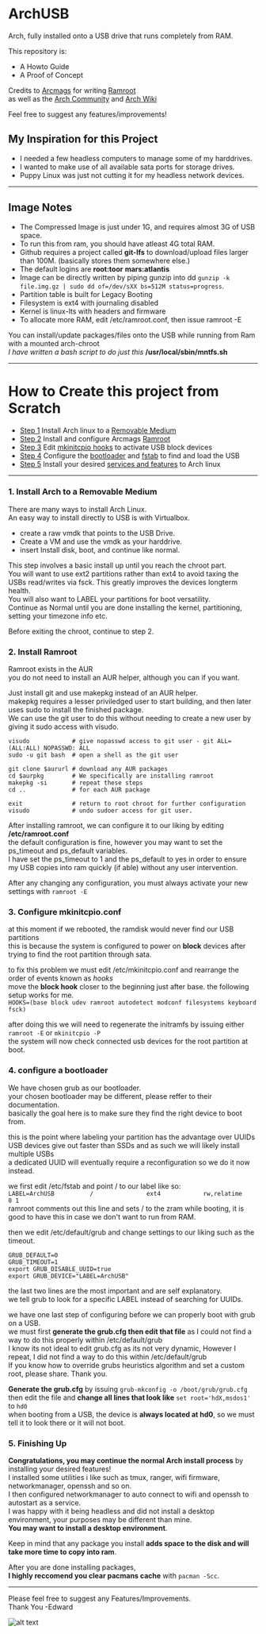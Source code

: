 # ArchUSB
Arch, fully installed onto a USB drive that runs completely from RAM.

This repository is:  
- A Howto Guide
- A Proof of Concept 

Credits to [Arcmags](https://github.com/arcmags) for writing [Ramroot](https://github.com/arcmags/ramroot)  
as well as the [Arch Community](https://bbs.archlinux.org/) and [Arch Wiki](https://wiki.archlinux.org/)

Feel free to suggest any features/improvements!   

## My Inspiration for this Project
- I needed a few headless computers to manage some of my harddrives.
- I wanted to make use of all available sata ports for storage drives.
- Puppy Linux was just not cutting it for my headless network devices.

---

## Image Notes
- The Compressed Image is just under 1G, and requires almost 3G of USB space.
- To run this from ram, you should have atleast 4G total RAM.
- Github requires a project called **git-lfs** to download/upload files larger than 100M. (basically stores them somewhere else.)
- The default logins are **root:toor** **mars:atlantis**
- Image can be directly written by piping gunzip into dd `gunzip -k file.img.gz | sudo dd of=/dev/sXX bs=512M status=progress`.
- Partition table is built for Legacy Booting
- Filesystem is ext4 with journaling disabled
- Kernel is linux-lts with headers and firmware  
- To allocate more RAM, edit /etc/ramroot.conf, then issue ramroot -E

You can install/update packages/files onto the USB while running from Ram with a mounted arch-chroot   
*I have written a bash script to do just this* **/usr/local/sbin/mntfs.sh**

---

# How to Create this project from Scratch
- [Step 1](https://github.com/RadicalEd360/ArchUSB#1-install-arch-to-a-removable-medium) Install Arch linux to a [Removable Medium](https://wiki.archlinux.org/title/Install_Arch_Linux_on_a_removable_medium)
- [Step 2](https://github.com/RadicalEd360/ArchUSB#2-install-ramroot) Install and configure Arcmags [Ramroot](https://github.com/arcmags/ramroot/blob/master/ramroot)
- [Step 3](https://github.com/RadicalEd360/ArchUSB#3-configure-mkinitcpioconf) Edit [mkinitcpio hooks](https://wiki.archlinux.org/title/mkinitcpio#Common_hooks) to activate USB block devices
- [Step 4](https://github.com/RadicalEd360/ArchUSB#4-configure-a-bootloader) Configure the [bootloader](https://wiki.archlinux.org/title/Arch_boot_process#Boot_loader) and [fstab](https://wiki.archlinux.org/title/Fstab) to find and load the USB
- [Step 5](https://github.com/RadicalEd360/ArchUSB#5-finishing-up) Install your desired [services and features](https://wiki.archlinux.org/title/general_recommendations) to Arch linux

---

### 1. Install Arch to a Removable Medium
There are many ways to install Arch Linux.  
An easy way to install directly to USB is with Virtualbox.
- create a raw vmdk that points to the USB Drive.  
- Create a VM and use the vmdk as your harddrive.
- insert Install disk, boot, and continue like normal.  

This step involves a basic install up until you reach the chroot part.  
You will want to use ext2 partitions rather than ext4 to avoid taxing the USBs read/writes via fsck. This greatly improves the devices longterm health.  
You will also want to LABEL your partitions for boot versatility.  
Continue as Normal until you are done installing the kernel, partitioning, setting your timezone info etc.

Before exiting the chroot, continue to step 2.

### 2. Install Ramroot
Ramroot exists in the AUR  
you do not need to install an AUR helper, although you can if you want.  

Just install git and use makepkg instead of an AUR helper.  
makepkg requires a lesser priviledged user to start building, and then later uses sudo to install the finished package.  
We can use the git user to do this without needing to create a new user by giving it sudo access with visudo.  

```
visudo            # give nopasswd access to git user - git ALL=(ALL:ALL) NOPASSWD: ALL
sudo -u git bash  # open a shell as the git user

git clone $aururl # download any AUR packages
cd $aurpkg        # We specifically are installing ramroot
makepkg -si       # repeat these steps
cd ..             # for each AUR package

exit              # return to root chroot for further configuration
visudo            # undo sudoer access for git user.
```

After installing ramroot, we can configure it to our liking by editing **/etc/ramroot.conf**  
the default configuration is fine, however you may want to set the ps_timeout and ps_default variables.  
I have set the ps_timeout to 1 and the ps_default to yes in order to ensure my USB copies into ram quickly (if able) without any user intervention.

After any changing any configuration, you must always activate your new settings with `ramroot -E`


### 3. Configure mkinitcpio.conf
at this moment if we rebooted, the ramdisk would never find our USB partitions  
this is because the system is configured to power on **block** devices after trying to find the root partition through sata.  

to fix this problem we must edit /etc/mkinitcpio.conf and rearrange the order of events known as *hooks*  
move the **block hook** closer to the beginning just after base. the following setup works for me.  
`HOOKS=(base block udev ramroot autodetect modconf filesystems keyboard fsck)`

after doing this we will need to regenerate the initramfs by issuing either `ramroot -E` or `mkinitcpio -P`  
the system will now check connected usb devices for the root partition at boot.

### 4. configure a bootloader
We have chosen grub as our bootloader.  
your chosen bootloader may be different, please reffer to their documentation.  
basically the goal here is to make sure they find the right device to boot from.  

this is the point where labeling your partition has the advantage over UUIDs  
USB devices give out faster than SSDs and as such we will likely install multiple USBs  
a dedicated UUID will eventually require a reconfiguration so we do it now instead.  

we first edit /etc/fstab and point / to our label like so:  
`LABEL=ArchUSB          /               ext4            rw,relatime     0 1`  
ramroot comments out this line and sets / to the zram while booting, it is good to have this in case we don't want to run from RAM.  

then we edit /etc/default/grub and change settings to our liking such as the timeout.  
```
GRUB_DEFAULT=0
GRUB_TIMEOUT=1
export GRUB_DISABLE_UUID=true
export GRUB_DEVICE="LABEL=ArchUSB"
```
the last two lines are the most important and are self explanatory.  
we tell grub to look for a specific LABEL instead of searching for UUIDs.  

we have one last step of configuring before we can properly boot with grub on a USB.  
we must first **generate the grub.cfg then edit that file** as I could not find a way to do this properly within /etc/default/grub  
I know its not ideal to edit grub.cfg as its not very dynamic, However I repeat, I did not find a way to do this within /etc/default/grub  
If you know how to override grubs heuristics algorithm and set a custom root, please share. Thank you.  

**Generate the grub.cfg** by issuing `grub-mkconfig -o /boot/grub/grub.cfg`  
then edit the file and **change all lines that look like** `set root='hdX,msdos1'` to `hd0`  
when booting from a USB, the device is **always located at hd0**, so we must tell it to look there or it will not boot.

### 5. Finishing Up
**Congratulations, you may continue the normal Arch install process** by installing your desired features!  
I installed some utilities i like such as tmux, ranger, wifi firmware, networkmanager, openssh and so on.  
I then configured networkmanager to auto connect to wifi and openssh to autostart as a service.  
I was happy with it being headless and did not install a desktop environment, your purposes may be different than mine.  
**You may want to install a desktop environment**.  

Keep in mind that any package you install **adds space to the disk and will take more time to copy into ram**.    

After you are done installing packages,  
**I highly reccomend you clear pacmans cache** with `pacman -Scc`.

---

Please feel free to suggest any Features/Improvements.    
Thank You -Edward


![alt text](https://images.pexels.com/photos/220357/pexels-photo-220357.jpeg?auto=compress&cs=tinysrgb&w=1260&h=750&dpr=1 "Image Credit: Hitarth Jadhav on pexels.com")
